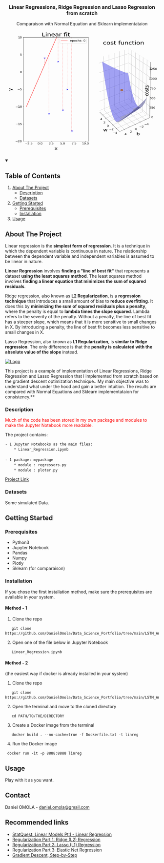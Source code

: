 <!--
[![Contributors][contributors-shield]][contributors-url]
[![Forks][forks-shield]][forks-url]
[![Stargazers][stars-shield]][stars-url]
[![Issues][issues-shield]][issues-url]
[![MIT License][license-shield]][license-url]
[![LinkedIn][linkedin-shield]][linkedin-url]
 -->


<!-- PROJECT LOGO -->
<br />
<h3 align="center">Linear Regressions, Ridge Regression and Lasso Regression from scratch</h3>
<p align="center">Comparaison with Normal Equation and Sklearn implementataion</p>
<p align="center">
  <a href="https://executive-education.dauphine.psl.eu/formations/executive-master-diplome-universite/ia-science-donnees" target="_blank">
    <img src="images/image_1.gif" alt="Logo" width="500" height="400">
  </a>




<!-- TABLE OF CONTENTS -->
<details open="open">
  <summary><h2> Table of Contents</h2></summary>
  <ol>
    <li>
      <a href="#about-the-project">About The Project</a>
      <ul>
        <li><a href="#description">Description</a></li>
      </ul>
      <ul>
        <li><a href="#datasets">Datasets</a></li>
      </ul>
    </li>
    <li>
      <a href="#getting-started">Getting Started</a>
      <ul>
        <li><a href="#prerequisites">Prerequisites</a></li>
        <li><a href="#installation">Installation</a></li>
      </ul>
    </li>
    <li><a href="#usage">Usage</a></li>

  </ol>
</details>



<!-- ABOUT THE PROJECT -->
## About The Project
  
Linear regression is the **simplest form of regression**. It is a technique in which the dependent variable is continuous in nature.
The relationship between the dependent variable and independent variables is assumed to be linear in nature.

**Linear Regression** involves **finding a "line of best fit"** that represents a dataset **using the least squares method**. 
The least squares method involves **finding a linear equation that minimizes the sum of squared residuals**.

Ridge regression, also known as **L2 Regularization**, is a **regression technique** that introduces a small amount of bias to **reduce overfitting**.
It does this by **minimizing the sum of squared residuals plus a penalty**, where the penalty is equal to **lambda times the slope squared**.
Lambda refers to the severity of the penalty. Without a penalty, the line of best fit has a steeper slope, which means that it is more sensitive to small
changes in X. By introducing a penalty, the line of best fit becomes less sensitive to small changes in X.

Lasso Regression, also known as **L1 Regularization**, is **similar to Ridge regression**. The only difference is that
the **penalty is calculated with the absolute value of the slope** instead.

  <a href="https://executive-education.dauphine.psl.eu/formations/executive-master-diplome-universite/ia-science-donnees" target="_blank">
    <img src="images/image_2.gif" alt="Logo" width="600" height="300">
  </a>

This project is a example of implementation of Linear Regressions, Ridge Regression and Lasso Regression  that I implemented from scratch based on the gradient descent optimization technique.. My main objective was to understand what under the hood and gain a better intuition.
The results are compared with Normal Equations and Sklearn implementataion for consistency.**

 

### Description
<p style='color:red'>Much of the code has been stored in my own package and modules to make the Jupyter Notebook more readable.</p>
The project contains:

```sh
- 1 Jupyter Notebooks as the main files:
	* Linear_Regression.ipynb
	
- 1 package: mypackage
	* module : regressors.py	
	* module : ploter.py
```




<a href="https://github.com/DanielOmola/Data_Science_Portfolio/tree/main/LSTM_Anomaly_Detection" target="_blank">Project Link</a>
	

### Datasets
Some simulated Data.

<!-- GETTING STARTED -->
## Getting Started


### Prerequisites
*  Python3
*  Jupyter Notebook
*  Pandas
*  Numpy
*  Plotly
*  Sklearn (for comparaison)

### Installation

If you chose the first installation method, make sure the prerequisites are available in your system.

#### Method - 1
1. Clone the repo
```JS
   git clone https://github.com/DanielOmola/Data_Science_Portfolio/tree/main/LSTM_Anomaly_Detection
```
2. Open one of the file below in Jupyter Notebook
```JS
   Linear_Regression.ipynb
```
<!-- -->

#### Method - 2
(the easiest way if docker is already installed in your system)
1. Clone the repo
```JS
   git clone https://github.com/DanielOmola/Data_Science_Portfolio/tree/main/LSTM_Anomaly_Detection
```
2. Open the terminal and move to the cloned directory 
```JS
   cd PATH/TO/THE/DIRECTORY
```
3. Create a Docker image from the terminal
```JS
   docker build . --no-cache=true -f Dockerfile.txt -t linreg
```
4. Run the Docker image
```JS
 docker run -it -p 8888:8888 linreg
```



<!-- USAGE EXAMPLES -->
## Usage

Play with it as you want.


<!-- CONTACT -->
## Contact

Daniel OMOLA - daniel.omola@gmail.com


<!-- Recommended links -->
## Recommended links

* <a href="https://www.youtube.com/watch?v=nk2CQITm_eo" target="_blank">StatQuest: Linear Models Pt.1 - Linear Regression</a>
* <a href="https://www.youtube.com/watch?v=Q81RR3yKn30" target="_blank">Regularization Part 1: Ridge (L2) Regression</a>
* <a href="https://www.youtube.com/watch?v=NGf0voTMlcs" target="_blank">Regularization Part 2: Lasso (L1) Regression</a>
* <a href="https://www.youtube.com/watch?v=1dKRdX9bfIo" target="_blank">Regularization Part 3: Elastic Net Regression</a>
* <a href="https://www.youtube.com/watch?v=sDv4f4s2SB8&t=1138s" target="_blank">Gradient Descent, Step-by-Step</a>
